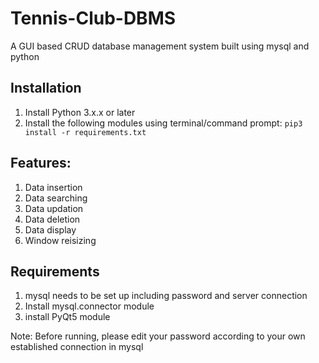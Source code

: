 # Tennis-Club-DBMS
A GUI based CRUD database management system built using mysql and python


## Installation
1. Install Python 3.x.x or later
2. Install the following modules using terminal/command prompt:
``pip3 install -r requirements.txt``





## Features:
1. Data insertion
2. Data searching
3. Data updation
4. Data deletion
5. Data display
6. Window reisizing



## Requirements
1. mysql needs to be set up including password and server connection
2. Install mysql.connector module
3. install PyQt5 module


Note: Before running, please edit your password according to your own established connection in mysql

